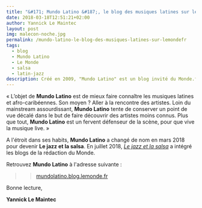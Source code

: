 ```yaml
---
title: "&#171; Mundo Latino &#187;, le blog des musiques latines sur le Monde.fr"
date: 2018-03-18T12:51:21+02:00
author: Yannick Le Maintec
layout: post
img: malecon-noche.jpg
permalink: /mundo-latino-le-blog-des-musiques-latines-sur-lemondefr
tags:
  - blog
  - Mundo Latino
  - Le Monde
  - salsa
  - latin-jazz
description: Créé en 2009, "Mundo Latino" est un blog invité du Monde.fr consacré aux musiques latines.
---
```


« L’objet de **Mundo Latino** est de mieux faire connaître les musiques latines et afro-caribéennes. Son moyen ? Aller à la rencontre des artistes. Loin du mainstream assourdissant, **Mundo Latino** tente de conserver un point de vue décalé dans le but de faire découvrir des artistes moins connus. Plus que tout, **Mundo Latino** est un fervent défenseur de la scène, pour que vive la musique live. »

A l'étroit dans ses habits, **Mundo Latino** a changé de nom en mars 2018 pour devenir **Le jazz et la salsa**. En juillet 2018, *[Le jazz et la salsa](https://www.lemonde.fr/le-jazz-et-la-salsa/)* a intégré les blogs de la rédaction du Monde.

Retrouvez **Mundo Latino** à l'adresse suivante :

>> [mundolatino.blog.lemonde.fr](http://mundolatino.blog.lemonde.fr/)

Bonne lecture,

**Yannick Le Maintec**
